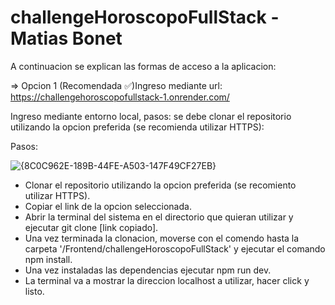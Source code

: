 # challengeHoroscopoFullStack - Matias Bonet

A continuacion se explican las formas de acceso a la aplicacion:

=> Opcion 1 (Recomendada :white_check_mark:)Ingreso mediante url: https://challengehoroscopofullstack-1.onrender.com/

Ingreso mediante entorno local, pasos: se debe clonar el repositorio utilizando la opcion preferida (se recomienda utilizar HTTPS):

Pasos:

![{8C0C962E-189B-44FE-A503-147F49CF27EB}](https://github.com/user-attachments/assets/9c60b1ce-7420-4e13-9266-feac7bf64e7d)

- Clonar el repositorio utilizando la opcion preferida (se recomiento utilizar HTTPS).
- Copiar el link de la opcion seleccionada.
- Abrir la terminal del sistema en el directorio que quieran utilizar y ejecutar git clone [link copiado].
- Una vez terminada la clonacion, moverse con el comendo hasta la carpeta '/Frontend/challengeHoroscopoFullStack' y ejecutar el comando npm install.
- Una vez instaladas las dependencias ejecutar npm run dev.
- La terminal va a mostrar la direccion localhost a utilizar, hacer click y listo.

